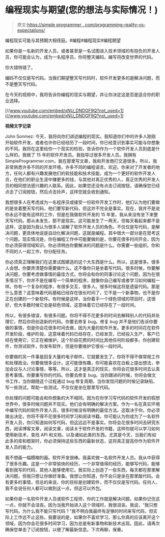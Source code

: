 # 编程现实与期望(您的想法与实际情况！)

> 原文:[https://simple programmer . com/programming-reality-vs-expectations/](https://simpleprogrammer.com/programming-reality-vs-expectations/)

编程现实可能与其预期大相径庭。#编程#编程现实#编程期望

如果你是一名新的开发人员，或者甚至是一名试图进入技术领域的有抱负的开发人员，你可能会认为，成为一名程序员，你将整天编码，编写将改变世界的代码。

你大错特错了。

编码不仅仅是写代码。当我们期望整天写代码时，软件开发更多的是解决问题，而不是整天写代码。

在今天的视频中，我将告诉你编程的现实与期望，并让你决定这是否是适合你的职业选择。

[//www.youtube.com/embed/xNU_DNDGF9Q?not_used=1](//www.youtube.com/embed/xNU_DNDGF9Q?not_used=1)

**视频文字记录**

John Sonmez: 今天，我将向你们讲述编程的现实。我知道你们中的许多人刚刚开始软件开发，或者也许你已经经历了一段时间，你已经意识到事实可能与你想象的不同。我将在这里给你一个现实的检验，告诉你作为一个软件开发人员到底是什么样的。我做了 15 年的软件开发员。我指导过很多开发人员。我拥有 SimpleProgrammer.com，我在那里写文章，我和开发商打交道很多。所以，我非常熟悉许多不同的开发环境，许多不同的编程语言。欢迎，你来对了开发者的地方，任何人都有兴趣发展他们的软技能和技术技能，成为一个更好的软件开发人员，在他们的职业生涯中赚更多的钱，与其他对真正优秀的人，真正优秀的开发人员的相同想法感兴趣的人联系。因此，如果您还没有点击订阅按钮，请确保您已经点击了订阅按钮，然后点击铃声，这样您就会收到通知。

我想很多人在考虑成为一名程序员或接受一份软件开发工作时，他们认为他们要做的是坐着整天写代码，他们要写新代码，但这并不完全是事实。现在，我并不是说你永远不能有这样的工作，但是在我做软件开发的 15 年里，我从来没有坐下来整天写代码。那从未发生，那不是现实。这可能发生了一两天，但每天看起来都不是这样，这是因为我认为很多人误解了软件开发人员的角色。不仅仅是写代码，是解决问题，更具体地说是自动化解决问题，这就是编程。其中很大一部分是在思考这个问题。现实情况是，你在编程工作中可能要做的是，你要花很多时间开会，因为你必须获得领域知识。你必须明白你要解决的问题是什么。你需要一些组织。你和不同的人一起工作，你分配任务。

你必须真正理解我们在这里试图建造的这个大东西是什么。所以，这是很多。很多人会想。你要弄清楚你需要做什么。这不像你只是坐着写代码。很多时候，你要解决问题，你要考虑做事情的最佳方式。你将会和你的同事讨论这个问题，因为在很多情况下，你并不是在编写一个简单的程序，就像你自己编写或者学习如何编程一样。你有一个复杂的程序，有很多交互，很多人。很多时候这将是遗留代码。那是什么意思？这意味着代码基础已经存在很长时间了，它不是一个新事物，也不是你正在创建的一个新软件。有时候是这样，当你着手一个绿色领域的项目时，这很好，但大多数时候它会是棕色领域，这意味着它已经存在了一段时间。

所以，有很多错误，有很多问题。你将不得不花更多的时间去解释别人的代码并处理它，然后你将创造新的代码。你要去修复 bug。修复 bug 并不是他们告诉你要做的事情，但是你会花很多时间去做，因为大量的软件开发。更多的时间花在软件开发阶段，维护阶段，这意味着代码已经存在，已经发货，已经投入生产，客户已经在使用它，它正在被维护。这个阶段花费的时间比其他任何阶段都多。你创建软件，你测试软件，你发布软件，但是你要维护它很长一段时间。

你要做的另一件事是回复大量的电子邮件。它就要发生了。你将不得不做常规工作和处理政治。你要做很多设计。这可能很有趣，你可能喜欢在白板上提出想法，参加会议与人讨论事情，等等。所以，这才是真正的现实，你将会花很多时间去认真思考事情。你要重写你的代码。你要去修复 bug。当你跟进的时候，你将会做文书工作，当你跟随这个过程通过 bug 修复周期，当你发现问题的时候记录缺陷，写一些测试，帮助一些测试。不仅仅是坐在那里写代码。

你处理的问题可能会和你想象的大不相同。因为在你学习写代码的软件开发的假想世界中，很多时候问题并不现实。他们会有明确的解决方案。作为一名在真实环境中编写代码的软件开发人员，很多时候没有明确的最佳方法。这取决于你。你必须做出决定。你将不得不花很多时间学习和阅读书籍。你可能认为你成为了一名软件开发人员，你只知道如何写代码，但这远远不是事实。你将会花很多时间去研究东西，阅读博客文章，阅读文章，阅读关于软件开发的书籍，这样你就可以学习如何使用新技术，查找 API 和文档，以及诸如此类的东西。尤其是今天，当我们有如此多的库和框架时，你必须保持这些东西的最新状态，这将真正提高你作为软件开发人员的能力。

我不想画一幅模糊的画。软件开发很棒。我喜欢做一名软件开发人员。我从中获得了很多乐趣。这是一个非常愉快的经历，一个非常值得的经历，能够写代码，能够看到我写的代码，其他人能够使用它。我实际上创造了一些东西，每天都在那里解决问题。但我只想让你做好准备。我想让你知道，你不会只是坐在那里敲代码。会有更多的事情，但总的来说，你的目标是创建软件，而不仅仅是写代码。任何人，我不会说任何人都可以做到这一点，但这可以外包。

如果你是一名软件开发人员或软件工程师，你的工作就是解决问题。如果你记住这一点，你就不会沮丧。因为当我开始进入这个领域时，我很沮丧。我说，“我只想写代码。为什么我不能只写代码？”我不明白我最终有足够的时间来写代码，但实际上工作远不止这些。我要说的是，如果你不喜欢学习，那么你真的应该离开这个领域，因为你会花很多时间学习，因为总是有新事物和新技术出现。因此，请再次确保您单击了订阅按钮，以便了解最新信息。下次再聊，保重。
